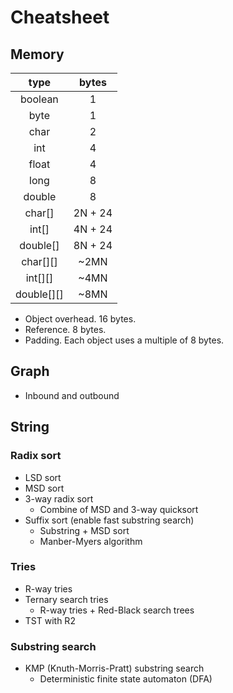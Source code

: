 # Cheatsheet

## Memory
|type|bytes|
|:-:|:-:|
|boolean|1|
|byte|1|
|char|2|
|int|4|
|float|4|
|long|8|
|double|8|
|char[]|2N + 24|
|int[]|4N + 24|
|double[]|8N + 24|
|char[][]|~2MN|
|int[][]|~4MN|
|double[][]|~8MN|

* Object overhead. 16 bytes.
* Reference. 8 bytes.
* Padding. Each object uses a multiple of 8 bytes.

## Graph
* Inbound and outbound


## String
### Radix sort
* LSD sort
* MSD sort
* 3-way radix sort
  * Combine of MSD and 3-way quicksort
* Suffix sort (enable fast substring search)
  * Substring + MSD sort
  * Manber-Myers algorithm
### Tries
* R-way tries
* Ternary search tries
  * R-way tries + Red-Black search trees
* TST with R2
### Substring search
* KMP (Knuth-Morris-Pratt) substring search
  * Deterministic finite state automaton (DFA)
